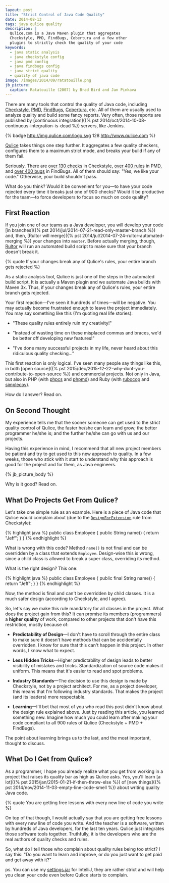 ```yaml
---
layout: post
title: "Strict Control of Java Code Quality"
date: 2014-08-13
tags: java qulice quality
description: |
  Qulice.com is a Java Maven plugin that aggregates
  Checkstyle, PMD, FindBugs, Cobertura and a few other
  plugins to strictly check the quality of your code
keywords:
  - java static analysis
  - java checkstyle config
  - java pmd config
  - java findbugs config
  - java strict quality
  - quality of java code
image: /images/2014/09/ratatouille.png
jb_picture:
  caption: Ratatouille (2007) by Brad Bird and Jan Pinkava
---
```


There are many tools that control the quality of
Java code, including [Checkstyle](http://checkstyle.sourceforge.net/),
[PMD](http://pmd.sourceforge.net/),
[FindBugs](http://findbugs.sourceforge.net/),
[Cobertura](http://cobertura.github.io/cobertura/), etc.
All of them are usually used to analyze quality and build
some fancy reports. Very often, those reports are published
by [continuous integration]({% pst 2014/oct/2014-10-08-continuous-integration-is-dead %})
servers, like Jenkins.

{% badge http://img.qulice.com/logo.svg 128 http://www.qulice.com %}

[Qulice](http://www.qulice.com) takes things one step further. It
aggregates a few quality checkers, configures them to a maximum
strict mode, and breaks your build if any of them fail.

Seriously. There are
[over 130 checks](http://checkstyle.sourceforge.net/checks.html) in Checkstyle,
[over 400 rules](http://pmd.sourceforge.net/pmd-5.1.2/rules/index.html) in PMD, and
[over 400 bugs](http://findbugs.sourceforge.net/bugDescriptions.html) in FindBugs.
All of them should say: "Yes, we like your code."
Otherwise, your build shouldn't pass.

What do you think? Would it be convenient for you&mdash;to have your
code rejected every time it breaks just one of 900 checks? Would it
be productive for the team&mdash;to force developers to focus
so much on code quality?

<!--more-->

## First Reaction

If you join one of our teams as a Java developer, you will
develop your code [in branches]({% pst 2014/jul/2014-07-21-read-only-master-branch %})
and, then, [Rultor will merge]({% pst 2014/jul/2014-07-24-rultor-automated-merging %})
your changes into `master`. Before actually merging, though, [Rultor](http://www.rultor.com) will run an
automated build script to make sure that your branch doesn't break it.

{% quote If your changes break any of Qulice's rules, your entire branch gets rejected %}

As a static analysis tool, Qulice is just one of the steps in the automated
build script. It is actually a Maven plugin and we automate Java builds
with Maven 3x. Thus, if your changes break any of Qulice's rules,
your entire branch gets rejected.

Your first reaction&mdash;I've seen it hundreds of times&mdash;will be negative.
You may actually become frustrated enough to leave the project immediately.
You may say something like this (I'm quoting real life stories):

 * "These quality rules entirely ruin my creativity!"

 * "Instead of wasting time on these misplaced commas and braces, we'd be better
   off developing new features!"

 * "I've done many successful projects in my life, never heard about this
   ridiculous quality checking..."

This first reaction is only logical. I've seen many people say things like this,
in both
[open source]({% pst 2015/dec/2015-12-22-why-dont-you-contribute-to-open-source %})
and commercial projects. Not only in Java, but also
in PHP (with [phpcs](http://pear.php.net/package/PHP_CodeSniffer/)
and [phpmd](http://phpmd.org/)) and
Ruby (with [rubocop](https://github.com/bbatsov/rubocop)
and [simplecov](https://github.com/colszowka/simplecov)).

How do I answer? Read on.

## On Second Thought

My experience tells me that the sooner someone can get used to the
strict quality control of Qulice, the faster he/she can learn and grow;
the better programmer he/she is; and the further he/she can go with
us and our projects.

Having this experience in mind, I recommend that all new project members
be patient and try to get used to this new approach to quality.
In a few weeks, those who stick with it start to understand why
this approach is good for the project and for them, as Java engineers.

{% jb_picture_body %}

Why is it good? Read on.

## What Do Projects Get From Qulice?

Let's take one simple rule as an example. Here is a piece of Java
code that Qulice would complain about
(due to the [`DesignForExtension`](http://checkstyle.sourceforge.net/config_design.html#DesignForExtension) rule from Checkstyle):

{% highlight java %}
public class Employee {
  public String name() {
    return "Jeff";
  }
}
{% endhighlight %}

What is wrong with this code? Method `name()` is not final and can be overridden
by a class that extends `Employee`. Design-wise this is wrong, since a child
class is allowed to break a super class, overriding its method.

What is the right design? This one:

{% highlight java %}
public class Employee {
  public final String name() {
    return "Jeff";
  }
}
{% endhighlight %}

Now, the method is final and can't be overridden by child classes. It is
a much safer design (according to Checkstyle, and I agree).

So, let's say we make this rule mandatory for all classes in the project.
What does the project gain from this?
It can promise its members (programmers) a **higher quality** of work,
compared to other projects that don't have this restriction, mostly
because of:

 * **Predictability of Design**&mdash;I don't have to scroll through
   the entire class to make sure it doesn't have methods that can
   be accidentally overridden. I know for sure that this can't happen
   in this project. In other words, I know what to expect.

 * **Less Hidden Tricks**&mdash;Higher predictability of design leads
   to better visibility of mistakes and tricks. Standardization of source
   code makes it uniform. This means that it's easier to read and
   spot problems.

 * **Industry Standards**&mdash;The decision to use this design is
   made by Checkstyle, not by a project architect. For me, as a project
   developer, this means that I'm following industry standards. That makes
   the project (and its leaders) more respectable.

 * **Learning**&mdash;I'll bet that most of you who read this post didn't know about the
   design rule explained above. Just by reading this article, you learned
   something new. Imagine how much you could learn after making your
   code compliant to all 900 rules of Qulice (Checkstyle + PMD + FindBugs).

The point about learning brings us to the last, and the most important, thought
to discuss.

## What Do I Get from Qulice?

As a programmer, I hope you already realize what you get from working
in a project that raises its quality bar as high as Qulice asks. Yes,
you'll learn [a lot]({% pst 2015/jan/2015-01-21-if-then-throw-else %}) of
[new things]({% pst 2014/nov/2014-11-03-empty-line-code-smell %})
about writing quality Java code.

{% quote You are getting free lessons with every new line of code you write %}

On top of that though, I would actually say that you are getting free lessons with every
new line of code you write. And the teacher is a software, written
by hundreds of Java developers, for the last ten years. Qulice just
integrates those software tools together. Truthfully, it is the developers who are the
real authors of quality checks and rules.

So, what do I tell those who complain about quality rules being too strict?
I say this: "Do you want to learn and improve, or do you just want to get paid
and get away with it?"

ps. You can use my [settings.jar](http://img.teamed.io/settings.jar)
for IntelliJ, they are rather strict and will help you clean your
code even before Qulice starts to complain.
